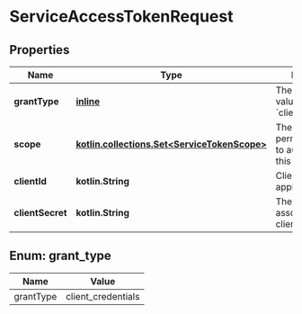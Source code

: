 
# ServiceAccessTokenRequest

## Properties
Name | Type | Description | Notes
------------ | ------------- | ------------- | -------------
**grantType** | [**inline**](#GrantType) | The only accepted value is &#x60;client_credentials&#x60;. | 
**scope** | [**kotlin.collections.Set&lt;ServiceTokenScope&gt;**](ServiceTokenScope.md) | The service permission scopes to authorize for this token. | 
**clientId** | **kotlin.String** | Client ID of the application. | 
**clientSecret** | **kotlin.String** | The client secret associated with the client ID. | 


<a id="GrantType"></a>
## Enum: grant_type
Name | Value
---- | -----
grantType | client_credentials



